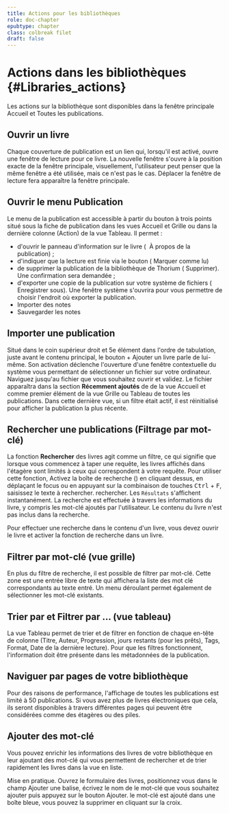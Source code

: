 ```yaml
---
title: Actions pour les bibliothèques
role: doc-chapter
epubtype: chapter
class: colbreak filet
draft: false
---
```


# Actions dans les bibliothèques {#Libraries_actions}

Les actions sur la bibliothèque sont disponibles dans la fenêtre principale <span class="ui_button">Accueil</span> et <span class="ui_button">Toutes les publications</span>.

<section class="filet">


## Ouvrir un livre

Chaque couverture de publication est un lien qui, lorsqu'il est activé, ouvre une fenêtre de lecture pour ce livre. 
La nouvelle fenêtre s'ouvre à la position exacte de la fenêtre principale, visuellement, l'utilisateur peut penser que la même fenêtre a été utilisée, mais ce n'est pas le cas. Déplacer la
fenêtre de lecture fera apparaître la fenêtre principale.

</section>
<section class="filet">

## Ouvrir le menu Publication
Le menu de la publication est accessible à partir du bouton à trois points <img src="../../resources/images/threedot.svg" class="icon"  alt="" role="presentation"/> situé
sous la fiche de publication dans les vues <span class="ui_button">Accueil</span> et <span class="ui_button">Grille</span> ou dans la dernière colonne (Action) de la vue <span class="ui_button">Tableau</span>.
Il permet&nbsp;:
- d'ouvrir le panneau d'information sur le livre (
<img src="../../resources/images/info-icon.svg" class="icon" alt="" role="presentation"/><span class="ui_button"> À propos de la publication</span>)&nbsp;;
- d'indiquer que la lecture est finie via le bouton
(<img src="../../resources/images/doubleCheck-icon.svg" class="icon" alt="" role="presentation"/><span class="ui_button"> Marquer comme lu</span>)
- de supprimer la publication de la bibliothèque de Thorium
(<img src="../../resources/images/bin-icon.svg" class="icon" alt="" role="presentation"/> <span class="ui_button"> Supprimer</span>). Une confirmation sera demandée&nbsp;;
- d'exporter une copie de la publication sur votre système de fichiers
(<img src="../../resources/images/SaveAs-icon.svg" class="icon" alt="" role="presentation"/> <span class="ui_button">Enregistrer sous</span>).
Une fenêtre système s'ouvrira pour vous permettre de choisir l'endroit où exporter la publication.
- <span class="ui_button">Importer des notes</span>
- <span class="ui_button">Sauvegarder les notes</span>


</section>
<section class="filet">

## Importer une publication

Situé dans le coin supérieur droit et 5e élément dans l'ordre de tabulation, juste avant le contenu principal, le bouton <span class="ui_button">+ Ajouter un livre</span> parle de lui-même. 
Son activation déclenche 
l'ouverture d'une fenêtre contextuelle du système vous permettant de sélectionner un
fichier sur votre ordinateur. Naviguez jusqu'au fichier que vous souhaitez ouvrir 
et validez. Le fichier apparaîtra dans la section **Récemment ajoutés** de
de la vue <span class="ui_button">Accueil</span> et comme premier élément de la vue <span class="ui_button">Grille</span> ou <span class="ui_button">Tableau</span> de toutes les publications. Dans cette dernière vue, si un filtre était actif, il est réinitialisé pour afficher la publication la plus récente.


</section>
<section class="filet">

## Rechercher une publications (Filtrage par mot-clé)

La fonction **Rechercher** des livres agit comme un filtre, ce qui signifie que lorsque vous commencez à taper une requête, les livres affichés dans l'étagère sont limités à ceux qui correspondent à votre requête.
Pour utiliser cette fonction,
Activez la boîte de recherche
(<img src="../../resources/images/search-icon.svg" class="icon" alt="" role="presentation"/>) en cliquant dessus, en déplaçant le focus ou en appuyant sur la combinaison de touches <kbd>Ctrl</kbd> + <kbd>F</kbd>, saisissez le texte à rechercher.
rechercher. Les `Résultats` s'affichent instantanément. La recherche est effectuée
à travers les informations du livre, y compris les mot-clé ajoutés par l'utilisateur. 
Le contenu du livre n'est pas inclus dans la recherche.

<aside class="framed">Pour effectuer une recherche
dans le contenu d'un livre, vous devez ouvrir le livre et activer la fonction de recherche dans un livre.
</aside>


</section>
<section class="filet">

## Filtrer par mot-clé (vue grille)

En plus du filtre de recherche, il est possible de filtrer par <img src="../../resources/images/tag-icon.svg" class="icon" alt="" role="presentation"/>mot-clé. Cette zone est une entrée libre de texte qui affichera la liste des mot clé correspondants au texte entré. Un menu déroulant permet également de sélectionner les mot-clé existants.


</section>
<section class="filet">

## Trier par et Filtrer par ... (vue tableau)

La vue <span class="ui_button">Tableau</span> permet de trier et de filtrer en fonction de chaque en-tête de 
colonne (<span class="ui_button">Titre</span>, <span class="ui_button">Auteur</span>, <span class="ui_button">Progression</span>, <span class="ui_button">jours restants</span> (pour les prêts), <span class="ui_button"> Tags</span>, <span class="ui_button">Format</span>, <span class="ui_button">Date de la dernière lecture</span>).
Pour que les filtres
fonctionnent, l'information doit être présente dans les métadonnées de la publication.


</section>
<section class="filet">

## Naviguer par pages de votre bibliothèque

Pour des raisons de performance, l'affichage de toutes les publications est limité à 50 publications.
Si vous avez plus de livres électroniques que cela, ils seront
disponibles à travers différentes pages qui peuvent être considérées comme des étagères
ou des piles.


</section>
<section class="filet">

## Ajouter des mot-clé

Vous pouvez enrichir les informations des livres de votre bibliothèque en
leur ajoutant des <span class="ui_button">mot-clé</span> qui vous permettent de rechercher et de trier rapidement
les livres dans la vue en liste. 

<div class="framed">Mise en pratique. Ouvrez le formulaire des livres,
positionnez vous dans le champ <span class="ui_button">Ajouter une balise</span>, écrivez le nom de le mot-clé que vous souhaitez ajouter puis appuyez sur le bouton  <span class="ui_button">Ajouter</span>. le mot-clé est ajouté dans une boîte bleue, vous pouvez la supprimer en cliquant sur la croix.
</div>


</section>
